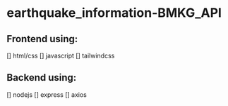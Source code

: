 # earthquake_information-BMKG_API

## Frontend using:
[] html/css
[] javascript
[] tailwindcss

## Backend using:
[] nodejs
[] express
[] axios
